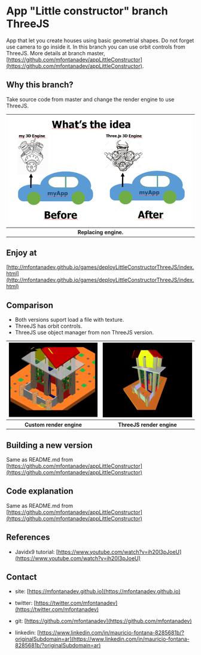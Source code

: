 # App "Little constructor" branch ThreeJS

App that let you create houses using basic geometrial shapes. Do not forget use camera to go inside it. In this branch you can use orbit controls from ThreeJS. More details at branch master, [https://github.com/mfontanadev/appLittleConstructor](https://github.com/mfontanadev/appLittleConstructor).


## Why this branch?

Take source code from master and change the render engine to use ThreeJS.
<table>
	<tr>
	<th width="640px" align="center">
	<img width="640px" src="https://github.com/mfontanadev/appLittleConstructor/blob/ThreeJS/doc/Engine%20Change.PNG?raw=true">
	</th>
	</tr>
	<tr>
	<th align="center">
	Replacing engine.
	</th>
	</tr>
</table>

## Enjoy at

[http://mfontanadev.github.io/games/deployLittleConstructorThreeJS/index.html](http://mfontanadev.github.io/games/deployLittleConstructorThreeJS/index.html)

## Comparison
- Both versions suport load a file with texture.
- ThreeJS has orbit controls.
- ThreeJS use object manager from non ThreeJS version.

<table>
	<tr>
		<th width="360px" align="center">
		<img width="360px" src="https://github.com/mfontanadev/appLittleConstructor/blob/ThreeJS/doc/poc_house_jsengine_textured.PNG?raw=true">
		</th>
		<th width="360px" align="center">
		<img width="360px" src="https://github.com/mfontanadev/appLittleConstructor/blob/ThreeJS/doc/poc_house_threejs-engine_textured.PNG?raw=true">
		</th>
	</tr>
	<tr>
		<th align="center">
			Custom render engine
		</th>
		<th align="center">
			ThreeJS render engine
		</th>
	</tr>
</table>

## Building a new version

Same as README.md from [https://github.com/mfontanadev/appLittleConstructor](https://github.com/mfontanadev/appLittleConstructor)

## Code explanation

Same as README.md from [https://github.com/mfontanadev/appLittleConstructor](https://github.com/mfontanadev/appLittleConstructor)

## References

* Javidx9 tutorial: [https://www.youtube.com/watch?v=ih20l3pJoeU](https://www.youtube.com/watch?v=ih20l3pJoeU)

## Contact

* site: [https://mfontanadev.github.io](https://mfontanadev.github.io)

* twitter: [https://twitter.com/mfontanadev](https://twitter.com/mfontanadev)

* git: [https://github.com/mfontanadev](https://github.com/mfontanadev)

* linkedin: [https://www.linkedin.com/in/mauricio-fontana-8285681b/?originalSubdomain=ar](https://www.linkedin.com/in/mauricio-fontana-8285681b/?originalSubdomain=ar)

